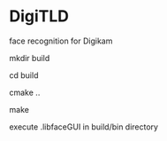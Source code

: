 DigiTLD
=======

face recognition for Digikam

mkdir build

cd build

cmake ..

make

execute .libfaceGUI in build/bin directory
